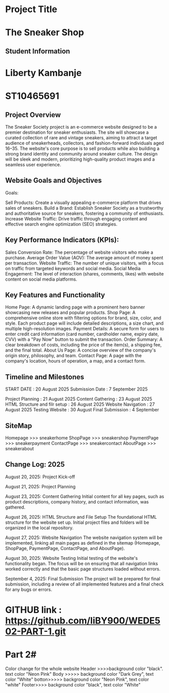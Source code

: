 # Project Title
# The Sneaker Shop

## Student Information 
# Liberty Kambanje
# ST10465691

## Project Overview
The Sneaker Society project is an e-commerce website designed to be a premier destination for sneaker enthusiasts. The site will showcase a curated collection of rare and vintage sneakers, aiming to attract a target audience of sneakerheads, collectors, and fashion-forward individuals aged 16–35. The website's core purpose is to sell products while also building a strong brand identity and community around sneaker culture. The design will be sleek and modern, prioritizing high-quality product images and a seamless user experience.

## Website Goals and Objectives
Goals:

Sell Products: Create a visually appealing e-commerce platform that drives sales of sneakers.
Build a Brand: Establish Sneaker Society as a trustworthy and authoritative source for sneakers, fostering a community of enthusiasts.
Increase Website Traffic: Drive traffic through engaging content and effective search engine optimization (SEO) strategies.

## Key Performance Indicators (KPIs):

Sales Conversion Rate: The percentage of website visitors who make a purchase.
Average Order Value (AOV): The average amount of money spent per transaction.
Website Traffic: The number of unique visitors, with a focus on traffic from targeted keywords and social media.
Social Media Engagement: The level of interaction (shares, comments, likes) with website content on social media platforms.

## Key Features and Functionality

Home Page: A dynamic landing page with a prominent hero banner showcasing new releases and popular products.
Shop Page: A comprehensive online store with filtering options for brand, size, color, and style. Each product page will include detailed descriptions, a size chart, and multiple high-resolution images.
Payment Details: A secure form for users to enter credit card information (card number, cardholder name, expiry date, CVV) with a "Pay Now" button to submit the transaction.
Order Summary: A clear breakdown of costs, including the price of the item(s), a shipping fee, and the final total.
About Us Page: A concise overview of the company's origin story, philosophy, and team.
Contact Page: A page with the company's location, hours of operation, a map, and a contact form.

## Timeline and Milestones

START DATE : 20 August 2025
Submission Date : 7 September 2025

Project Planning : 21 August 2025
Content Gathering : 23 August 2025
HTML Structure and filr setup : 26 August 2025
Website Navigation : 27 August 2025
Testing Website : 30 August
Final Submission : 4 September

## SiteMap 

Homepage >>> sneakerhome
ShopPage >>> sneakershop
PaymentPage >>> sneakerpayment
ContactPage >>> sneakercontact
AboutPage >>> sneakerabout

## Change Log: 2025

August 20, 2025: Project Kick-off

August 21, 2025: Project Planning

August 23, 2025: Content Gathering
Initial content for all key pages, such as product descriptions, company history, and contact information, was gathered.

August 26, 2025: HTML Structure and File Setup
The foundational HTML structure for the website set up.
Initial project files and folders will be organized in the local repository.

August 27, 2025: Website Navigation
The website navigation system will be implemented, linking all main pages as defined in the sitemap (Homepage, ShopPage, PaymentPage, ContactPage, and AboutPage).

August 30, 2025: Website Testing
Initial testing of the website's functionality began. The focus will be on ensuring that all navigation links worked correctly and that the basic page structures loaded without errors.

September 4, 2025: Final Submission
The project will be prepared for final submission, including a review of all implemented features and a final check for any bugs or errors.

# GITHUB link : https://github.com/liBY900/WEDE502-PART-1.git

# Part 2#

Color change for the whole website
Header >>>>background color "black". text color "Neon Pink"
Body >>>>> background color "Dark Grey", text color "White" 
botton>>>>> background color "Neon Pink", text color "white"
Footer>>>> background color "black", text color "White" 


